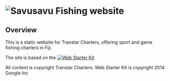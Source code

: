 # ![Savusavu Fishing website](http://www.savusavufishing.com)

## Overview

This is a static website for Transtar Charters, offering sport and game fishing charters in Fiji.

The site is based on the [![Web Starter Kit](https://cloud.githubusercontent.com/assets/170270/3343034/ceef6e92-f899-11e3-96b9-5d9d69d97a00.png)](https://github.com/google/web-starter-kit/releases/latest)

All content is copyright Transtar Charters.
Web Starter Kit is copyright 2014 Google Inc

